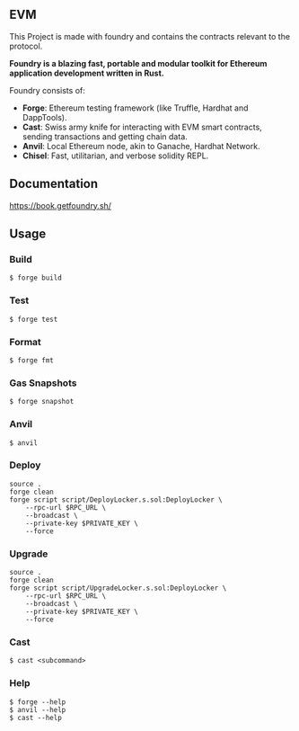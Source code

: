 ## EVM
This Project is made with foundry and contains the contracts relevant to the protocol.

**Foundry is a blazing fast, portable and modular toolkit for Ethereum application development written in Rust.**

Foundry consists of:

-   **Forge**: Ethereum testing framework (like Truffle, Hardhat and DappTools).
-   **Cast**: Swiss army knife for interacting with EVM smart contracts, sending transactions and getting chain data.
-   **Anvil**: Local Ethereum node, akin to Ganache, Hardhat Network.
-   **Chisel**: Fast, utilitarian, and verbose solidity REPL.

## Documentation

https://book.getfoundry.sh/

## Usage

### Build

```shell
$ forge build
```

### Test

```shell
$ forge test
```

### Format

```shell
$ forge fmt
```

### Gas Snapshots

```shell
$ forge snapshot
```

### Anvil

```shell
$ anvil
```

### Deploy

```shell
source .
forge clean
forge script script/DeployLocker.s.sol:DeployLocker \
    --rpc-url $RPC_URL \
    --broadcast \
    --private-key $PRIVATE_KEY \
    --force
```


### Upgrade

```shell
source .
forge clean
forge script script/UpgradeLocker.s.sol:DeployLocker \
    --rpc-url $RPC_URL \
    --broadcast \
    --private-key $PRIVATE_KEY \
    --force
```

### Cast

```shell
$ cast <subcommand>
```

### Help

```shell
$ forge --help
$ anvil --help
$ cast --help
```
